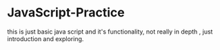 # JavaScript-Practice

this is just basic java script and it's functionality, not really in depth , just introduction and exploring.
